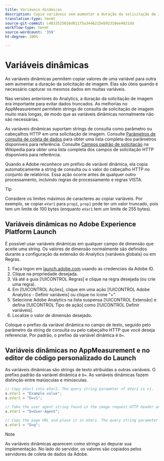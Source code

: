 ```yaml
---
title: Variáveis dinâmicas
description: Copie variáveis sem aumentar a duração da solicitação de imagem.
translation-type: tm+mt
source-git-commit: c4833525816d81175a3446215eb92310ee4021dd
workflow-type: tm+mt
source-wordcount: '359'
ht-degree: 100%

---
```



# Variáveis dinâmicas

As variáveis dinâmicas permitem copiar valores de uma variável para outra sem aumentar a duração da solicitação de imagem. Elas são úteis quando é necessário capturar os mesmos dados em muitas variáveis.

Nas versões anteriores do Analytics, a duração da solicitação de imagem era importante para evitar dados truncados. As melhorias no AppMeasurement permitem strings de consulta de solicitação de imagem muito mais longas, de modo que as variáveis dinâmicas normalmente não são necessárias.

As variáveis dinâmicas suportam strings de consulta como parâmetro ou cabeçalhos HTTP em uma solicitação de imagem. Consulte [Parâmetros de consulta de coleta de dados](../../validate/query-parameters.md) para obter uma lista completa dos parâmetros disponíveis para referência. Consulte [Campos padrão de solicitação](https://pt.wikipedia.org/wiki/Lista_de_campos_de_cabe%C3%A7alho_HTTP) na Wikipedia para obter uma lista completa dos campos de solicitação HTTP disponíveis para referência.

Quando a Adobe reconhece um prefixo de variável dinâmica, ela copia automaticamente a string de consulta ou o valor do cabeçalho HTTP no conjunto de relatórios. Essa ação ocorre antes de qualquer outro processamento, incluindo regras de processamento e regras VISTA.

>[!TIP]
>
>Considere os limites máximos de caracteres ao copiar variáveis. Por exemplo, se copiar `eVar1` para `prop1`, `prop1` pode ter um valor truncado, pois tem um limite de 100 bytes (enquanto `eVar1` tem um limite de 255 bytes).

## Variáveis dinâmicas no Adobe Experience Platform Launch

É possível usar variáveis dinâmicas em qualquer campo de dimensão que aceite uma string. Os valores de dimensão normalmente são definidos durante a configuração da extensão do Analytics (variáveis globais) ou em Regras.

1. Faça logon em [launch.adobe.com](https://launch.adobe.com) usando as credenciais da Adobe ID.
2. Clique na propriedade desejada.
3. Vá até a guia [!UICONTROL Regras] e clique na regra desejada (ou crie uma regra).
4. Em [!UICONTROL Ações], clique em uma ação [!UICONTROL Adobe Analytics - Definir variáveis] ou clique no ícone “+”.
5. Selecione Adobe Analytics na lista suspensa [!UICONTROL Extensão] e defina [!UICONTROL Tipo de ação] como [!UICONTROL Definir variáveis].
6. Localize o valor de dimensão desejado.

Coloque o prefixo da variável dinâmica no campo de texto, seguido pelo parâmetro da string de consulta ou pelo cabeçalho HTTP que você deseja referenciar. Por padrão, o prefixo da variável dinâmica é `D=`.

## Variáveis dinâmicas no AppMeasurement e no editor de código personalizado do Launch

As variáveis dinâmicas são strings de texto atribuídas a outras variáveis. O prefixo padrão da variável dinâmica é `D=`. As variáveis dinâmicas fazem distinção entre maiúsculas e minúsculas.

```js
// Copy eVar1 into eVar2. The query string parameter of eVar1 is v1.
s.eVar1 = "Example value";
s.eVar2 = "D=v1";

// Take the user agent string found in the image request HTTP header and place it in eVar1.
s.eVar1 = "D=User-Agent";

// Copy the page URL and place it in eVar1. The query string parameter of page URL is g.
s.eVar1 = "D=g";
```

>[!NOTE]
>
>As variáveis dinâmicas aparecem como strings ao depurar sua implementação. No lado do servidor, os valores são copiados pelos servidores de coleta de dados da Adobe.
